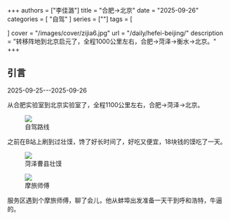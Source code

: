 +++
authors = ["李佳潞"]
title = "合肥->北京"
date = "2025-09-26"
categories = [
    "自驾"
]
series = [""]
tags = [
    
]
cover = "/images/cover/zijia6.jpg"
url = "/daily/hefei-beijing/"
description = "转移阵地到北京启元了，全程1000公里左右，合肥->菏泽->衡水->北京。"
+++
<!DOCTYPE html>
<html lang="zh-CN">
<head>
    <meta charset="UTF-8">
    <meta name="viewport" content="width=device-width, initial-scale=1.0">
    <link rel="stylesheet" href="/assets/css/styles.css">
</head>
<body>
    <article>
        <section>
            <h2>引言</h2>
            <p>2025-09-25---2025-09-26</p>
            <p>         从合肥实验室到北京实验室了，全程1100公里左右，合肥->菏泽->北京。</p>
            <div class="container">
                <div class="image">
                    <figure>
                        <a data-fancybox="gallery" href="https://cdn.heirenlop.com/daily-record/zijia6.png">
    <img src="https://cdn.heirenlop.com/daily-record/zijia6.png" loading="lazy">
</a>
                        <figcaption>自驾路线</figcaption>
                    </figure>
                </div>
            </div>
                       <div class="container">
                                       <p class="text">之前在B站上刷到过壮馍，馋了好长时间了，好吃又便宜，18块钱的馍吃了一天。</p>
                <div class="image">
                    <figure>
                        <a data-fancybox="gallery" href="https://cdn.heirenlop.com/daily-record/zijia63.png">
    <img src="https://cdn.heirenlop.com/daily-record/zijia63.png" loading="lazy">
</a>
                        <figcaption>菏泽曹县壮馍</figcaption>
                    </figure>
                </div>
            </div>
                       <div class="container">
                <div class="image">
                    <figure>
                        <a data-fancybox="gallery" href="https://cdn.heirenlop.com/daily-record/zijia61.png">
    <img src="https://cdn.heirenlop.com/daily-record/zijia61.png" loading="lazy">
</a>
                        <figcaption>摩旅师傅</figcaption>
                    </figure>
                </div>
                                    <p class="text">         服务区遇到个摩旅师傅，聊了会儿，他从蚌埠出发准备一天干到呼和浩特，牛逼的。</p>
            </div>
        </section>
    </article>
</body>
</html>